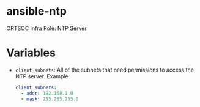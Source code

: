 # ansible-ntp
ORTSOC Infra Role: NTP Server

# Variables

* `client_subnets`: All of the subnets that need permissions to access the NTP server. Example:
  ```yml
  client_subnets:
    - addr: 192.168.1.0
    - mask: 255.255.255.0
  ```
